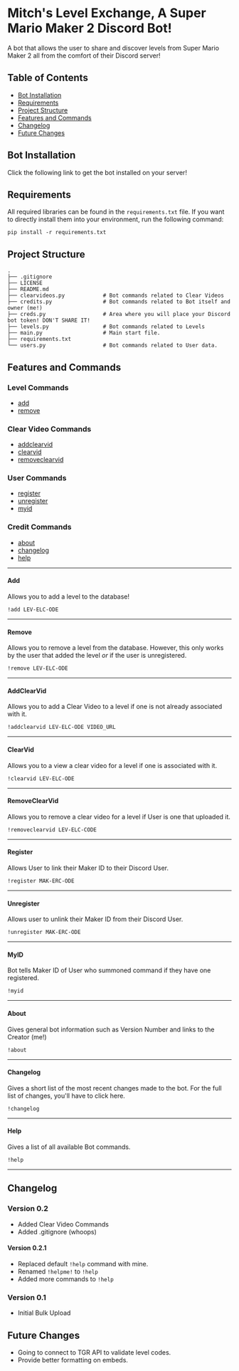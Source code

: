 # Mitch's Level Exchange, A Super Mario Maker 2 Discord Bot!

A bot that allows the user to share and discover levels from Super Mario Maker 2 all from the comfort of their Discord server! 

## Table of Contents

* [Bot Installation](#bot-installation)
* [Requirements](#requirements)
* [Project Structure](#project-structure)
* [Features and Commands](#features-and-commands)
* [Changelog](#changelog)
* [Future Changes](#future-changes)

## Bot Installation

Click the following link to get the bot installed on your server! 

## Requirements

All required libraries can be found in the `requirements.txt` file. If you want to directly install them into your environment, run the following command:

```
pip install -r requirements.txt
```

## Project Structure

    .
    ├── .gitignore                 
    ├── LICENSE              
    ├── README.md            
    ├── clearvideos.py            # Bot commands related to Clear Videos  
    ├── credits.py                # Bot commands related to Bot itself and owner (me!)
    ├── creds.py                  # Area where you will place your Discord bot token! DON'T SHARE IT!
    ├── levels.py                 # Bot commands related to Levels
    ├── main.py                   # Main start file.
    ├── requirements.txt         
    └── users.py                  # Bot commands related to User data.

## Features and Commands

### Level Commands

* [add](#add)
* [remove](#remove)

### Clear Video Commands

* [addclearvid](#addclearvid)
* [clearvid](#clearvid)
* [removeclearvid](#removeclearvid)

### User Commands

* [register](#register)
* [unregister](#unregister)
* [myid](#myid)

### Credit Commands

* [about](#about)
* [changelog](#changelog)
* [help](#help)

---

#### Add 

Allows you to add a level to the database!

`!add LEV-ELC-ODE`

---

#### Remove

Allows you to remove a level from the database. However, this only works by the user that added the level *or* if the user is unregistered.

`!remove LEV-ELC-ODE`

---

#### AddClearVid

Allows you to add a Clear Video to a level if one is not already associated with it.

`!addclearvid LEV-ELC-ODE VIDEO_URL`

---

#### ClearVid

Allows you to a view a clear video for a level if one is associated with it.

`!clearvid LEV-ELC-ODE`

---

#### RemoveClearVid

Allows you to remove a clear video for a level if User is one that uploaded it.

`!removeclearvid LEV-ELC-CODE`

---

#### Register

Allows User to link their Maker ID to their Discord User.

`!register MAK-ERC-ODE`

---

#### Unregister

Allows user to unlink their Maker ID from their Discord User.

`!unregister MAK-ERC-ODE`

---

#### MyID

Bot tells Maker ID of User who summoned command if they have one registered.

`!myid`

---

#### About

Gives general bot information such as Version Number and links to the Creator (me!)

`!about`

---

#### Changelog

Gives a short list of the most recent changes made to the bot. For the full list of changes, you'll have to click here.

`!changelog`

---

#### Help

Gives a list of all available Bot commands.

`!help`

---

## Changelog

### Version 0.2
* Added Clear Video Commands
* Added .gitignore (whoops)
#### Version 0.2.1
* Replaced default `!help` command with mine.
* Renamed `!helpme!` to `!help`
* Added more commands to `!help`

### Version 0.1
* Initial Bulk Upload

## Future Changes
* Going to connect to TGR API to validate level codes.
* Provide better formatting on embeds.
